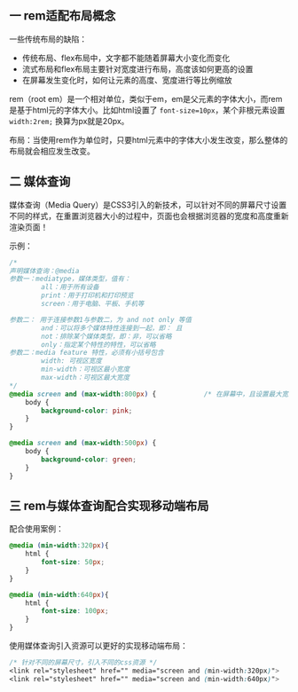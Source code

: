 ## 一 rem适配布局概念

一些传统布局的缺陷：
- 传统布局、flex布局中，文字都不能随着屏幕大小变化而变化
- 流式布局和flex布局主要针对宽度进行布局，高度该如何更高的设置
- 在屏幕发生变化时，如何让元素的高度、宽度进行等比例缩放

rem（root em）是一个相对单位，类似于em，em是父元素的字体大小，而rem是基于html元的字体大小。比如html设置了 `font-size=10px`，某个非根元素设置 `width:2rem;` 换算为px就是20px。  

布局：当使用rem作为单位时，只要html元素中的字体大小发生改变，那么整体的布局就会相应发生改变。

## 二 媒体查询

媒体查询（Media Query）是CSS3引入的新技术，可以针对不同的屏幕尺寸设置不同的样式，在重置浏览器大小的过程中，页面也会根据浏览器的宽度和高度重新渲染页面！  

示例：
```css
/*
声明媒体查询：@media
参数一：mediatype，媒体类型，值有：
        all：用于所有设备
        print：用于打印机和打印预览
        screen：用于电脑、平板、手机等

参数二： 用于连接参数1与参数二，为 and not only 等值
        and：可以将多个媒体特性连接到一起，即： 且
        not：排除某个媒体类型，即：非，可以省略
        only：指定某个特性的特性，可以省略
参数二：media feature 特性，必须有小括号包含    
        width: 可视区宽度
        min-width：可视区最小宽度
        max-width：可视区最大宽度
*/
@media screen and (max-width:800px) {            /* 在屏幕中，且设置最大宽度为800px */
    body {
        background-color: pink;
    }
}

@media screen and (max-width:500px) {           
    body {
        background-color: green;
    }
} 
```

## 三 rem与媒体查询配合实现移动端布局

配合使用案例：
```css
@media (min-width:320px){
    html {
        font-size: 50px;
    }
}

@media (min-width:640px){
    html {
        font-size: 100px;
    }
}
```

使用媒体查询引入资源可以更好的实现移动端布局：
```css
/* 针对不同的屏幕尺寸，引入不同的css资源 */
<link rel="stylesheet" href="" media="screen and (min-width:320px)">
<link rel="stylesheet" href="" media="screen and (min-width:640px)">
```